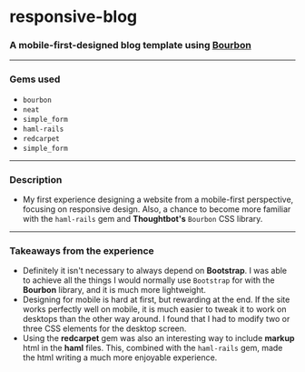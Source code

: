 # responsive-blog
### A mobile-first-designed blog template using [Bourbon](http://bourbon.io/)
*** 
### Gems used 
  + `bourbon`
  + `neat`
  + `simple_form`
  + `haml-rails`
  + `redcarpet`
  + `simple_form`

***
### Description
- My first experience designing a website from a mobile-first perspective, focusing on responsive design. Also, a chance to become more familiar with the `haml-rails` gem and __Thoughtbot's__ `Bourbon` CSS library.

*** 
### Takeaways from the experience 

+ Definitely it isn't necessary to always depend on __Bootstrap__. I was able to achieve all the things I would normally use `Bootstrap` for with the __Bourbon__ library, and it is much more lightweight.
+ Designing for mobile is hard at first, but rewarding at the end. If the site works perfectly well on mobile, it is much easier to tweak it to work on desktops than the other way around. I found that I had to modify two or three CSS elements for the desktop screen. 
+ Using the __redcarpet__ gem was also an interesting way to include __markup__ html in the __haml__ files. This, combined with the `haml-rails` gem, made the html writing a much more enjoyable experience.
